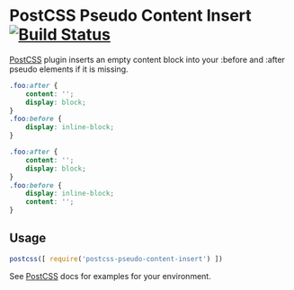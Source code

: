 # PostCSS Pseudo Content Insert [![Build Status][ci-img]][ci]

[PostCSS] plugin inserts an empty content block into your :before and :after pseudo elements if it is missing.

[PostCSS]: https://github.com/postcss/postcss
[ci-img]:  https://travis-ci.org/liquidlight/postcss-pseudo-content-insert.svg
[ci]:      https://travis-ci.org/liquidlight/postcss-pseudo-content-insert

```css
.foo:after {
	content: '';
	display: block;
}
.foo:before {
	display: inline-block;
}
```

```css
.foo:after {
	content: '';
	display: block;
}
.foo:before {
	display: inline-block;
    content: '';
}
```

## Usage

```js
postcss([ require('postcss-pseudo-content-insert') ])
```

See [PostCSS] docs for examples for your environment.
